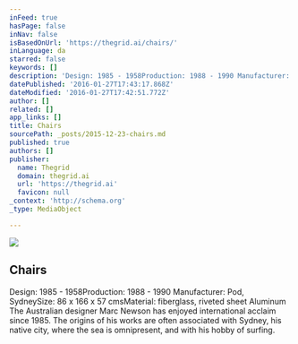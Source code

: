 ```yaml
---
inFeed: true
hasPage: false
inNav: false
isBasedOnUrl: 'https://thegrid.ai/chairs/'
inLanguage: da
starred: false
keywords: []
description: 'Design: 1985 - 1958Production: 1988 - 1990 Manufacturer: Pod, SydneySize: 86 x 166 x 57 cmsMaterial: fiberglass, riveted sheet Aluminum The Australian designer Marc Newson has enjoyed international acclaim since 1985. The origins of his works are often associated with Sydney, his native city, where the sea is omnipresent, and with his hobby of surfing.'
datePublished: '2016-01-27T17:43:17.868Z'
dateModified: '2016-01-27T17:42:51.772Z'
author: []
related: []
app_links: []
title: Chairs
sourcePath: _posts/2015-12-23-chairs.md
published: true
authors: []
publisher:
  name: Thegrid
  domain: thegrid.ai
  url: 'https://thegrid.ai'
  favicon: null
_context: 'http://schema.org'
_type: MediaObject

---
```

![](https://the-grid-user-content.s3-us-west-2.amazonaws.com/9983170e-8ce7-4e3a-b3b0-1ffd1a16ad02.jpg)

<article style=""><h1>Chairs</h1><p>Design: 1985 - 1958Production: 1988 - 1990 Manufacturer: Pod, SydneySize: 86 x 166 x 57 cmsMaterial: fiberglass, riveted sheet Aluminum The Australian designer Marc Newson has enjoyed international acclaim since 1985. The origins of his works are often associated with Sydney, his native city, where the sea is omnipresent, and with his hobby of surfing.</p></article>